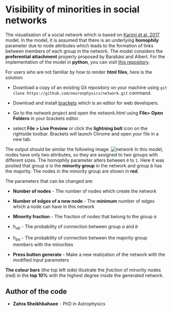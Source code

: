 # Visibility of minorities in social networks

The visualisation of a social network which is based on [Karimi et al. 2017](https://arxiv.org/pdf/1702.00150.pdf) model. In the model, it is assumed that there is an underlying **homophily** parameter due to node attributes which leads to the formation of links between members of each group in the network. The model considers the **preferential attachment** property proposed by Barabási and Albert. For the implementation of the model in **python**, you can visit [this repository](https://github.com/frbkrm/HomophilicNtwMinorities).

For users who are not familiar by how to render **html files**, here is the solution:

* Download a copy of an existing Git repository on your machine using `git clone https://github.com/neuronphysics/network.git` command.


* Download and install [brackets](http://brackets.io/) which is an editor for web developers.


* Go to the *network project* and open the *network.html* using **File> Open Folders** in your brackets editor.


* select **File > Live Preview** or click the **lightning bolt** icon on the rightside toolbar. Brackets will launch Chrome and open your file in a new tab. 

The output should be similar the following image:
![network](https://github.com/neuronphysics/network/blob/master/network.jpg "homophily network")
In this model, nodes have only two attributes, so they are assigned to two groups with different sizes. The homophily parameter alters between ```0``` to ```1```.  Here it was posited that group *a* is the **minority group** in the network and group *b* has the majority. The nodes in the minority group are shown in **red**. 

The parameters that can be changed are:

* **Number of nodes** - The number of nodes which create the network

* **Number of edges of a new node** - The **minimum** number of edges which a node can have in this network

* **Minority fraction** - The fraction of nodes that belong to the group *a* 

* $`h_{ab}`$ - The probability of connection between group *a* and *b*

* $`h_{ba}`$ - The probability of connection between the majority group members with the minorities

* **Press button generate** - Make a new realization of the network with the modified input parameters

**The colour bars** (the top left side) illustrate the *fraction* of minority nodes (red) in the **top 10%** with the highest degree inside the generated network.


## Author of the code

* **Zahra Sheikhbahaee** - PhD in Astrophysics 

